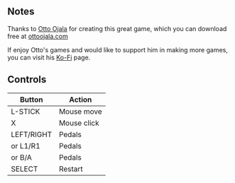 ## Notes

Thanks to [Otto Ojala](https://ottoojala.itch.io) for creating this great game, which you can download free at [ottoojala.com](ottoojala.com)

If enjoy Otto's games and would like to support him in making more games, you can visit his [Ko-Fi](https://ko-fi.com/ottoojala) page.


## Controls

| Button     | Action      |
| ---------- | ----------- |
| L-STICK    | Mouse move  |
| X          | Mouse click |
| LEFT/RIGHT | Pedals      |
| or L1/R1   | Pedals      |
| or B/A     | Pedals      |
| SELECT     | Restart     |
